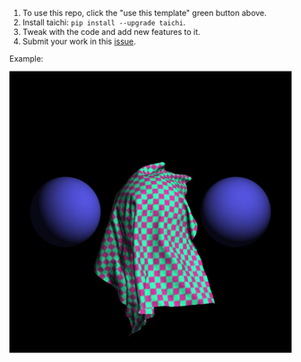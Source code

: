 1. To use this repo, click the "use this template" green button above.
2. Install taichi: `pip install --upgrade taichi`.
3. Tweak with the code and add new features to it.
4. Submit your work in this [issue](https://github.com/taichi-dev/cloth-simulation-homework/issues/1).


Example:

<p align="center">
  <img src="./demo.jpg">
</p>
